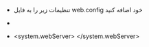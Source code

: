 * تنظیمات زیر را به فایل web.config خود اضافه کنید
* ```config
*   <system.webServer>
      <httpProtocol>
          <customHeaders>
              <add name="Access-Control-Allow-Origin" value="*" />
              <add name="Access-Control-Allow-Methods" value="GET,POST,OPTIONS" />
              <add name="Access-Control-Allow-Headers" value="Content-Type, soapaction" />
          </customHeaders>
      </httpProtocol>
  </system.webServer>
 ```
